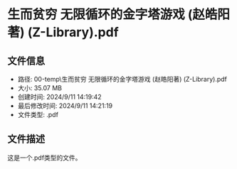 ﻿# 生而贫穷 无限循环的金字塔游戏 (赵皓阳著) (Z-Library).pdf

## 文件信息
- 路径: 00-temp\生而贫穷 无限循环的金字塔游戏 (赵皓阳著) (Z-Library).pdf
- 大小: 35.07 MB
- 创建时间: 2024/9/11 14:19:42
- 最后修改时间: 2024/9/11 14:21:19
- 文件类型: .pdf

## 文件描述
这是一个.pdf类型的文件。

